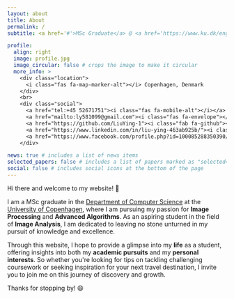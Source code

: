 ```yaml
---
layout: about
title: About
permalink: /
subtitle: <a href='#'>MSc Graduate</a> @ <a href='https://www.ku.dk/english/'>University of Copenhagen</a> <img src="./assets/img/ku-ucph-logo-svg.svg.png" style="width:1rem"></img>

profile:
  align: right
  image: profile.jpg
  image_circular: false # crops the image to make it circular
  more_info: >
    <div class="location">
      <i class="fas fa-map-marker-alt"></i> Copenhagen, Denmark
    </div>
    <br>
    <div class="social">
      <a href="tel:+45 52671751"><i class="fas fa-mobile-alt"></i></a>
      <a href="mailto:ly581099@gmail.com"><i class="fas fa-envelope"></i></a>
      <a href="https://github.com/LiuYing-1"><i class="fab fa-github"></i></a>
      <a href="https://www.linkedin.com/in/liu-ying-463ab925b/"><i class="fab fa-linkedin"></i></a>
      <a href="https://www.facebook.com/profile.php?id=100085288350390/"><i class="fab fa-facebook"></i></a>
    </div>

news: true # includes a list of news items
selected_papers: false # includes a list of papers marked as "selected={true}"
social: false # includes social icons at the bottom of the page
---
```


Hi there and welcome to my website! :wave:

I am a MSc graduate in the [Department of Computer Science](https://di.ku.dk/english) at the [University of Copenhagen](https://www.ku.dk/english/), where I am pursuing my passion for **Image Processing** and **Advanced Algorithms**. As an aspiring student in the field of **Image Analysis**, I am dedicated to leaving no stone unturned in my pursuit of knowledge and excellence.

Through this website, I hope to provide a glimpse into my **life** as a student, offering insights into both my **academic pursuits** and my **personal interests**. So whether you're looking for tips on tackling challenging coursework or seeking inspiration for your next travel destination, I invite you to join me on this journey of discovery and growth. 

Thanks for stopping by! :smile:
